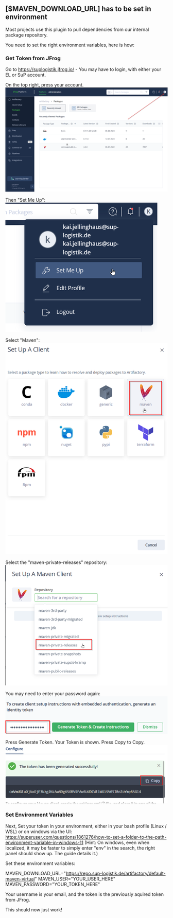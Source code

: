 ## [$MAVEN_DOWNLOAD_URL] has to be set in environment
Most projects use this plugin to pull dependencies from our internal package repository.

You need to set the right environment variables, here is how:

### Get Token from JFrog

Go to https://suplogistik.jfrog.io/ - You may have to login, with either your EL or SuP account.

On the top right, press your account.
![](https://raw.githubusercontent.com/Element-Logic/gradle-dependency-resolution-plugin/main/images/jfrog_your_profile.png)

Then "Set Me Up":
![](https://raw.githubusercontent.com/Element-Logic/gradle-dependency-resolution-plugin/main/images/jfrog_set_me_up.png)

Select "Maven":
![](https://raw.githubusercontent.com/Element-Logic/gradle-dependency-resolution-plugin/main/images/jfrog_select_maven.png)

Select the "maven-private-releases" repository:
![](https://github.com/Element-Logic/gradle-dependency-resolution-plugin/raw/main/images/jfrog_select_repository.png)

You may need to enter your password again:
![](images/jfrog_token_enter_password.png)

Press Generate Token. Your Token is shown. Press Copy to Copy.
![](https://raw.githubusercontent.com/Element-Logic/gradle-dependency-resolution-plugin/main/images/jfrog_copy_token.png)

### Set Environment Variables

Next, Set your token in your environment, either in your bash profile (Linux / WSL) or on windows via the UI: https://superuser.com/questions/1861276/how-to-set-a-folder-to-the-path-environment-variable-in-windows-11
(Hint: On windows, even when localized, it may be faster to simply enter "env" in the search, the right panel should show up. The guide details it.)

Set these environment variables:

MAVEN_DOWNLOAD_URL="https://repo.sup-logistik.de/artifactory/default-maven-virtual"
MAVEN_USER="YOUR_USER_HERE"
MAVEN_PASSWORD="YOUR_TOKEN_HERE"

Your username is your email, and the token is the previously aquired token from JFrog.

This should now just work!